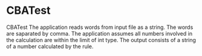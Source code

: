 # CBATest
CBATest
The application reads words from input file as a string. The words are saparated by comma.
The application assumes all numbers involved in the calculation are within the limit of int type.
The output consists of a string of a number calculated by the rule.
